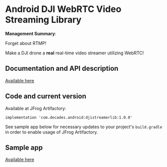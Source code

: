 # Android DJI WebRTC Video Streaming Library

**Management Summary**: 

Forget about RTMP! 

Make a DJI drone a **real** real-time video streamer utilizing WebRTC!


## Documentation and API description

[Available here](https://github.com/neilyoung/djistreamerlib/wiki)

## Code and current version

Available at JFrog Artifactory:

```
implementation 'com.decades.android:djistreamerlib:1.0.0'
```

See sample app below for necessary updates to your project's `build.gradle` in order to enable usage of JFrog Artifactory.


## Sample app

[Available here](https://github.com/neilyoung/android-videostreamdecodingsample-webrtc)
